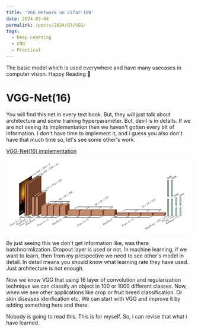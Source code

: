 ```yaml
---
title: 'VGG Network on cifar-100'
date: 2024-03-04
permalink: /posts/2024/03/VGG/
tags:
  - Deep Learning
  - CNN
  - Practical
---
```


The basic model which is used everywhere and have many usecases in computer vision. Happy Reading 🙂



# VGG-Net(16)

You will find this net in every text book. But, they will just talk about architecture and some training hyperparameter. But, devil is in details. If we are not seeing its implementation then we haven't gotten every bit of information. I don't have time to implement it, and i guess you also don't have that much time so, let's see some other's work. 

[VGG-Net(16) implementation](https://blog.paperspace.com/vgg-from-scratch-pytorch/)

<img src="/images/VGG.png" alt="" width="600"/>

By just seeing this we don't get information like, was there batchnormlization. Dropout layer is used or not. In machine learning, if we want to learn, then from my prespective we need to see other's model in detail. In detail means you should know what learning rate they have used. Just architecture is not enough. 

Now we know VGG that using 16 layer of convolution and regularization technique we can classify an object in 100 or 1000 different classes. Now, when we see other applications like crop or fruit breed classification. Or skin diseases idenfication etc. We can start with VGG and improve it by adding something here and there.

Nobody is going to read this. This is for myself. So, i can revise that what i have learned.
